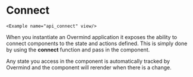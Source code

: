 # Connect

```marksy
<Example name="api_connect" view/>
```

When you instantiate an Overmind application it exposes the ability to connect components to the state and actions defined. This is simply done by using the **connect** function and pass in the component.

Any state you access in the component is automatically tracked by Overmind and the component will rerender when there is a change.